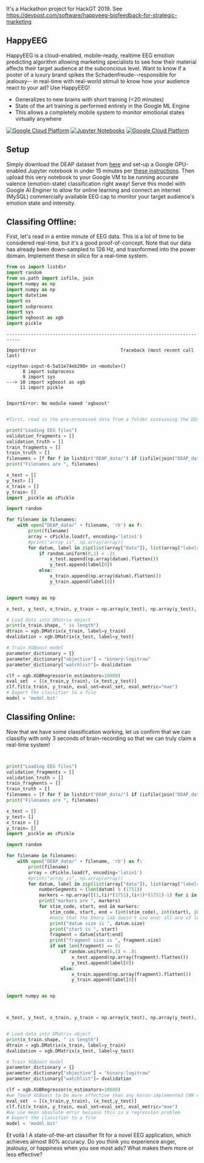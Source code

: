 It's a Hackathon project for HackGT 2019. See https://devpost.com/software/happyeeg-biofeedback-for-strategic-marketing

## HappyEEG



HappyEEG is a cloud-enabled, mobile-ready, realtime EEG emotion predicting algorithm allowing marketing specialists to see how their material affects their target audience at the subconcious level. Want to know if a poster of a luxury brand spikes the Schadenfreude--responsible for jealousy-- in real-time with real-world stimuli to know how your audience react to your ad? Use HappyEEG!  

  - Generalizes to new brains with short training (<20 minutes)
  - State of the art training is performed entirely in the Google ML Engine
  - This allows a completely mobile system to monitor emotional states virtually anywhere


[![Google Cloud Platform](https://www.retailbusinesstechnologyexpo.com/__novaimages/4461286?v=636567609703630000&h=120&type=3&w=120&q=100)](https://cloud.google.com/gcp/?utm_source=google&utm_medium=cpc&utm_campaign=na-US-all-en-dr-bkws-all-all-trial-e-dr-1003905&utm_content=text-ad-none-any-DEV_c-CRE_113120492767-ADGP_Hybrid%20%7C%20AW%20SEM%20%7C%20BKWS%20%7C%20US%20%7C%20en%20%7C%20EXA%20~%20Google%20Cloud%20Platform-KWID_43700009942847400-kwd-26415313501&utm_term=KW_google%20cloud%20platform-ST_google%20cloud%20platform&gclid=CjwKCAjwx7DeBRBJEiwA9MeX_FowZwUrPoy-TiUvXPxKqlbdraEfNWZ7JTEn4HWL6TK4m2P8BNvAyBoCy8kQAvD_BwE&dclid=CJ2O1fStl94CFVMNNwodH0ED3A) 
[![Jupyter Notebooks](https://images.g2crowd.com/uploads/product/image/large_detail/large_detail_1514651055/jupyter.png)](https://cloud.google.com/gcp/?utm_source=google&utm_medium=cpc&utm_campaign=na-US-all-en-dr-bkws-all-all-trial-e-dr-1003905&utm_content=text-ad-none-any-DEV_c-CRE_113120492767-ADGP_Hybrid%20%7C%20AW%20SEM%20%7C%20BKWS%20%7C%20US%20%7C%20en%20%7C%20EXA%20~%20Google%20Cloud%20Platform-KWID_43700009942847400-kwd-26415313501&utm_term=KW_google%20cloud%20platform-ST_google%20cloud%20platform&gclid=CjwKCAjwx7DeBRBJEiwA9MeX_FowZwUrPoy-TiUvXPxKqlbdraEfNWZ7JTEn4HWL6TK4m2P8BNvAyBoCy8kQAvD_BwE&dclid=CJ2O1fStl94CFVMNNwodH0ED3A) 
[![Google Cloud Platform](https://d1q6f0aelx0por.cloudfront.net/product-logos/6bd224a8-e827-4593-b5b4-483338e9999e-python.png )](https://cloud.google.com/gcp/?utm_source=google&utm_medium=cpc&utm_campaign=na-US-all-en-dr-bkws-all-all-trial-e-dr-1003905&utm_content=text-ad-none-any-DEV_c-CRE_113120492767-ADGP_Hybrid%20%7C%20AW%20SEM%20%7C%20BKWS%20%7C%20US%20%7C%20en%20%7C%20EXA%20~%20Google%20Cloud%20Platform-KWID_43700009942847400-kwd-26415313501&utm_term=KW_google%20cloud%20platform-ST_google%20cloud%20platform&gclid=CjwKCAjwx7DeBRBJEiwA9MeX_FowZwUrPoy-TiUvXPxKqlbdraEfNWZ7JTEn4HWL6TK4m2P8BNvAyBoCy8kQAvD_BwE&dclid=CJ2O1fStl94CFVMNNwodH0ED3A)


## Setup

Simply download the DEAP dataset from [here](http://www.eecs.qmul.ac.uk/mmv/datasets/deap/) and set-up a Google GPU-enabled Jupyter notebook in under 15 minutes per [these instructions](https://towardsdatascience.com/running-jupyter-notebook-in-google-cloud-platform-in-15-min-61e16da34d52?fbclid=IwAR1Mg-sls7VAvlhttps%3A%2F%2Fl.facebook.com%2Fl.php%3Fu%3Dhttps%3A%2F%2Ftowardsdatascience.com%2Frunning-jupyter-notebook-in-google-cloud-platform-in-15-min-61e16da34d52%3Ffbclid%3DIwAR1Mg-sls7VAvlRXOPRP7KkwWu4HfjDZ2WCIC_r9ednvIOqoYcBVWYzqrSw&h=AT2uBjVkEL0ZSw-9vN4a17BCVdArWVUQSe03JvYA_d-nVPFkp8AxUAnaZ0IrXzVydi6BJ8L6Co3VmDOH0IRdHy-QUpnXi6H_uSPIo-wIjkrjkl9dT3dN-W3Shp_YK9D72W6x40hnDdnVJWDe76NcJuwRXOPRP7KkwWu4HfjDZ2WCIC_r9ednvIOqoYcBVWYzqrSw). Then upload this very notebook to your Google VM to be running accurate valence (emotion-state) classification right away! Serve this model with Google AI Enginer to allow for online learning and connect an internet (MySQL) commercially available EEG cap to monitor your target audience's emotion state and intensity. 


## Classifing Offline: 

First, let's read in a entire minute of EEG data. This is a lot of time to be considered real-time, but it's a good proof-of-concept. Note that our data has already been down-sampled to 126 Hz, and trasnformed into the power domain. Implement these *in silico* for a real-time system. 


```python
from os import listdir
import random
from os.path import isfile, join
import numpy as np
import numpy as np
import datetime
import os
import subprocess
import sys
import xgboost as xgb
import pickle 
```


    ---------------------------------------------------------------------------

    ImportError                               Traceback (most recent call last)

    <ipython-input-6-5a51e74eb298> in <module>()
          8 import subprocess
          9 import sys
    ---> 10 import xgboost as xgb
         11 import pickle


    ImportError: No module named 'xgboost'



```python

#first, read in the pre-processed data from a folder containing the DEAP .dat files.  

print("Loading EEG files")
validation_fragments = []
validation_truth = []
train_fragments = []
train_truth = []
filenames = [f for f in listdir("DEAP_data/") if (isfile(join("DEAP_data/", f)) and '.dat' in f)]
print("Filenames are ", filenames)

x_test = []
y_test= []
x_train = []
y_train= []
import _pickle as cPickle

import random

for filename in filenames:
    with open("DEAP_data/" + filename, 'rb') as f:
        print(filename)
        array = cPickle.load(f, encoding='latin1')
        #print("array is", np.array(array))
        for datum, label in zip(list(array["data"]), list(array["labels"])):
            if random.uniform(0,1) < .2:
                x_test.append(np.array(datum).flatten())
                y_test.append(label[0])
            else:
                x_train.append(np.array(datum).flatten())
                y_train.append(label[0])


import numpy as np

x_test, y_test, x_train, y_train = np.array(x_test), np.array(y_test), np.array(x_train), np.array(y_train)

# Load data into DMatrix object
print(x_train.shape, " is length")
dtrain = xgb.DMatrix(x_train, label=y_train)
dvalidation = xgb.DMatrix(x_test, label=y_test)

# Train XGBoost model
parameter_dictionary = {}
parameter_dictionary["objective"] = "binary:logitraw"
parameter_dictionary["watchlist"]= dvalidation

clf = xgb.XGBRegressor(n_estimators=10000)
eval_set  = [(x_train,y_train), (x_test,y_test)]
clf.fit(x_train, y_train, eval_set=eval_set, eval_metric="mae")
# Export the classifier to a file
model = 'model.bst'

```


## Classifing Online: 

Now that we have some classification working, let us confirm that we can classifiy with only 3 seconds of brain-recording so that we can truly claim a real-time system! 




```python


print("Loading EEG files")
validation_fragments = []
validation_truth = []
train_fragments = []
train_truth = []
filenames = [f for f in listdir("DEAP_data/") if (isfile(join("DEAP_data/", f)) and '.dat' in f)]
print("Filenames are ", filenames)

x_test = []
y_test= []
x_train = []
y_train= []
import _pickle as cPickle

import random

for filename in filenames:
    with open("DEAP_data/" + filename, 'rb') as f:
        print(filename)
        array = cPickle.load(f, encoding='latin1')
        #print("array is", np.array(array))
        for datum, label in zip(list(array["data"]), list(array["labels"])):
            numberSegments = (len(datum) % (1751))
            markers = np.array([(1,(i)*(1751),(i+1)*(1751)-1) for i in range(numberSegments-1)]) 
            print("markers are ", markers)
            for stim_code, start, end in markers:
                stim_code, start, end = (int(stim_code), int(start), int(end))
                #note that the Emory lab doesn't use end; all are of length 1
                print("datum size is ", datum.size)
                print("start is ", start)
                fragment = datum[start:end]   
                print("fragment size is ", fragment.size)
                if not len(fragment) == 0:
                    if random.uniform(0,1) < .8:
                        x_test.append(np.array(fragment).flatten())
                        y_test.append(label[0])
                    else:
                        x_train.append(np.array(fragment).flatten())
                        y_train.append(label[0])


import numpy as np



x_test, y_test, x_train, y_train = np.array(x_test), np.array(y_test), np.array(x_train), np.array(y_train)


# Load data into DMatrix object
print(x_train.shape, " is length")
dtrain = xgb.DMatrix(x_train, label=y_train)
dvalidation = xgb.DMatrix(x_test, label=y_test)

# Train XGBoost model
parameter_dictionary = {}
parameter_dictionary["objective"] = "binary:logitraw"
parameter_dictionary["watchlist"]= dvalidation

clf = xgb.XGBRegressor(n_estimators=10000)
#we found XGBoost to be more affective than any keras-implemented CNN we tried
eval_set  = [(x_train,y_train), (x_test,y_test)]
clf.fit(x_train, y_train, eval_set=eval_set, eval_metric="mae")
#we use mean absolute error becuase this is a regression problem 
# Export the classifier to a file
model = 'model.bst'
```



Et voilà ! A state-of-the-art classifier fit for a novel EEG application, which achieves almost 80% accuracy. Do you think you experience anger, jealousy, or happiness when you see most ads? What makes them more or less effective? 

